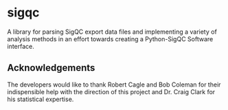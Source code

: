 # sigqc
A library for parsing SigQC export data files and implementing a variety of analysis methods in an effort towards creating a Python-SigQC Software interface.

## Acknowledgements
The developers would like to thank Robert Cagle and Bob Coleman for their indispensible help with the direction of this project and Dr. Craig Clark for his statistical expertise.
